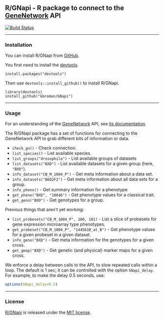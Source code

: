 ## R/GNapi - R package to connect to the [GeneNetwork](http://gn2.genenetwork.org/) API

[![Build Status](https://travis-ci.org/kbroman/GNapi.svg?branch=master)](https://travis-ci.org/kbroman/GNapi)

---

### Installation

You can install R/GNapi from
[GitHub](https://github.com/kbroman/GNapi).

You first need to install the
[devtools](https://github.com/hadley/devtools).

    install.packages("devtools")

Then use `devtools::install_github()` to install R/GNapi.

    library(devtools)
    install_github("kbroman/GNapi")

---

### Usage

For an understanding of the
[GeneNetwork](http://gn2.genenetwork.org) API, see
[its documentation](https://github.com/zsloan/genenetwork2/blob/master/api_readme.md).

The R/GNapi package has a set of functions for connecting to the
GeneNetwork API to grab different bits of information or data.

- `check_gn()` - Check connection.
- `list_species()` - List available species.
- `list_groups("drosophila")` - List available groups of datasets
- `list_datasets("BXD")` - List available datasets for a given group
  (here, `"BXD"`).
- `info_dataset("CB_M_1004_P")` - Get meta information about a data set.
- `info_datasets("B6D2F2")` - Get meta information about all data sets
  for a group.
- `info_pheno()` - Get summary information for a phenotype
- `get_pheno("BXD", "10646")` - Get phenotype values for a classical trait.
- `get_geno("BXD")` - Get genotypes for a group.

Previous things that aren't yet working:
- `list_probesets("CB_M_1004_P", 100, 101)` - List a slice of
  probesets for gene expression microarray type phenotypes.
- `get_probeset("CB_M_1004_P", "1445618_at_B")` - Get phenotype values
  for a given probeset in a given dataset.
- `info_geno("BXD")` - Get meta information for the genotypes for a given cross.
- `get_gmap("BXD")` - Get genetic (and physical) marker maps for a given cross.

We enforce a delay between calls to the API, to slow repeated calls
within a loop. The default is 1 sec; it can be controlled with the
option `GNapi_delay`. For example, to make the delay 0.5 seconds, use:

```r
options(GNapi_delay=0.5)
```

---

### License

[R/GNapi](https://github.com/kbroman/GNapi) is released under the
[MIT license](LICENSE.md).
